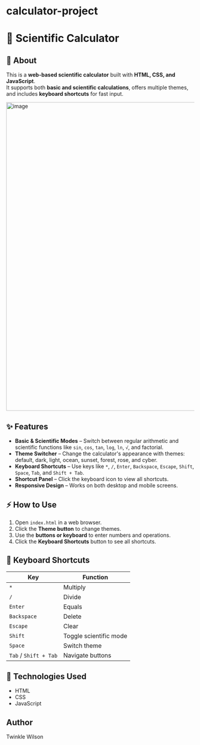 # calculator-project

# 🧮 Scientific Calculator

## 📖 About
This is a **web-based scientific calculator** built with **HTML, CSS, and JavaScript**.  
It supports both **basic and scientific calculations**, offers multiple themes, and includes **keyboard shortcuts** for fast input.

<img width="1160" height="825" alt="image" src="https://github.com/user-attachments/assets/9074dea3-5959-47e6-a7ba-6e573ccdac1d" />

## ✨ Features
- **Basic & Scientific Modes** – Switch between regular arithmetic and scientific functions like `sin`, `cos`, `tan`, `log`, `ln`, `√`, and factorial.  
- **Theme Switcher** – Change the calculator's appearance with themes: default, dark, light, ocean, sunset, forest, rose, and cyber.  
- **Keyboard Shortcuts** – Use keys like `*`, `/`, `Enter`, `Backspace`, `Escape`, `Shift`, `Space`, `Tab`, and `Shift + Tab`.  
- **Shortcut Panel** – Click the keyboard icon to view all shortcuts.  
- **Responsive Design** – Works on both desktop and mobile screens.    

## ⚡ How to Use
1. Open `index.html` in a web browser.  
2. Click the **Theme button** to change themes.  
3. Use the **buttons or keyboard** to enter numbers and operations.  
4. Click the **Keyboard Shortcuts** button to see all shortcuts.  

## 🧩 Keyboard Shortcuts
| Key            | Function            |
|----------------|-------------------|
| `*`            | Multiply           |
| `/`            | Divide             |
| `Enter`        | Equals             |
| `Backspace`    | Delete             |
| `Escape`       | Clear              |
| `Shift`        | Toggle scientific mode |
| `Space`        | Switch theme       |
| `Tab` / `Shift + Tab` | Navigate buttons |

## 🧠 Technologies Used
- HTML  
- CSS  
- JavaScript  

## Author
Twinkle Wilson

